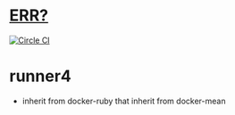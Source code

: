 [ERR?](https://registry.hub.docker.com/u/brownman/runner4/builds_history/95210/)
====

[![Circle CI](https://circleci.com/gh/brownman/runner4.svg?style=svg)](https://circleci.com/gh/brownman/runner4)


runner4
=======
- inherit from docker-ruby that inherit from docker-mean
